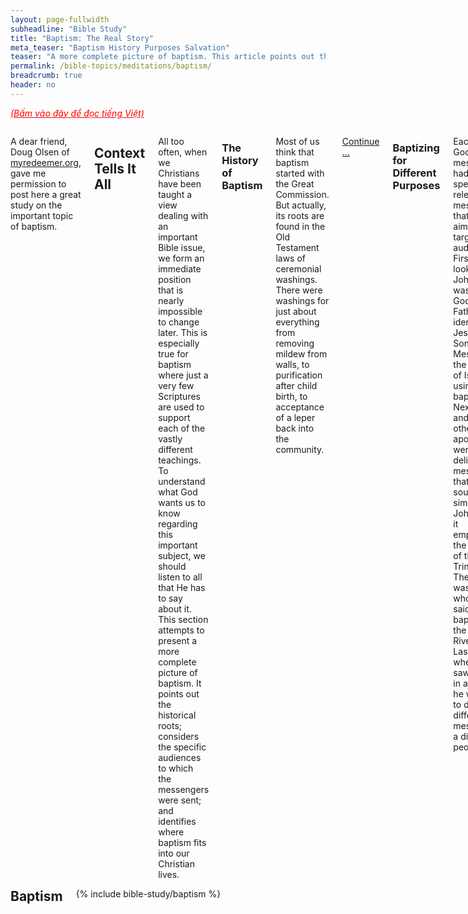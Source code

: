 ```yaml
---
layout: page-fullwidth
subheadline: "Bible Study"
title: "Baptism: The Real Story"
meta_teaser: "Baptism History Purposes Salvation"
teaser: "A more complete picture of baptism. This article points out the historical roots; considers the specific audiences to which the messengers were sent; and identifies where baptism fits into our Christian lives."
permalink: /bible-topics/meditations/baptism/
breadcrumb: true
header: no
---
```

<!--more-->
<p style="font-style: italic;"><a style="color: #ff0000;" href="{{ site.projectname }}/hoc-kinh-thanh/suy-gam/bap-tem/">(Bấm vào đây để đọc tiếng Việt)</a></p>
<div class="row">
<div class="medium-8 columns" markdown="1">

<p class="blockquote">A dear friend, Doug Olsen of <a href="http://myredeemer.org">myredeemer.org</a>, gave me permission to post here a great study on the important topic of baptism.</p>

## Context Tells It All

All too often, when we Christians have been taught a view dealing with an important Bible issue, we form an immediate position that is nearly impossible to change later. This is especially true for baptism where just a very few Scriptures are used to support each of the vastly different teachings. To understand what God wants us to know regarding this important subject, we should listen to all that He has to say about it. This section attempts to present a more complete picture of baptism. It points out the historical roots; considers the specific audiences to which the messengers were sent; and identifies where baptism fits into our Christian lives.

### The History of Baptism

Most of us think that baptism started with the Great Commission. But actually, its roots are found in the Old Testament laws of ceremonial washings. There were washings for just about everything from removing mildew from walls, to purification after child birth, to acceptance of a leper back into the community.

<a href="{{ site.projectname }}/bible-topics/meditations/baptism/history/">Continue ...</a>

### Baptizing for Different Purposes

Each of God's messengers had very specific and relevant messages that were aimed at target audiences. First we will look at John who was told by God (the Father) to identify Jesus (His Son) as the Messiah to the nation of Israel using baptism. Next, Peter and the other apostles were to deliver a message that sounded similar to John's, but it emphasized the concept of the Trinity. Then there was Jesus who was said to have baptized in the Jordan River. Lastly, when Paul saw Jesus in a vision, he was told to deliver a different message to a different people.

<a href="{{ site.projectname }}/bible-topics/meditations/baptism/purposes/">Continue ...</a>

### Is Water Baptism Essential to Salvation?

In Acts chapter 10 there is a story about some Gentile (pagans) who heard the message of God's salvation in their own language when Peter was speaking. The Scriptures say that they received the Spirit (the seal of the promised eternal life) and later elected to be baptized with water. It was their desire to go through the same ritualistic washing that the Jews had been observing. Obviously, since they received the Spirit first, water baptism is not a requirement for salvation.

<a href="{{ site.projectname }}/bible-topics/meditations/baptism/salvation/">Continue ...</a>

### Baptizing in One Name or All Three

One of the major dividing issues that splits Christians apart –even to the extent of creating denominations– is based on what name is spoken during baptism ("I baptize you in the name of ..." ). There are several places in Acts that refer to "baptizing in the name of Jesus", yet in Matthew the instruction is to "baptize in the name of the Father, Son and Holy Spirit". But the significance of what name was spoken can be better understood through the viewpoint of a Jew.

<a href="{{ site.projectname }}/bible-topics/meditations/baptism/in-the-name/">Continue ...</a>

### Summary ...

For a Christian to lead a healthy spiritual life, he must be grounded on solid conclusions regarding the fundamental Bible topics. Unfortunately, many of us merely repeat whatever we have heard from influential people over the years rather than reading what God's word has to say –in context– and then allowing the Holy Spirit to reveal its meaning to us. Baptism deserves serious consideration far beyond common church teachings and traditions.

<a href="{{ site.projectname }}/bible-topics/meditations/baptism/summary/">Continue ...</a>

<a href="{{ site.projectname }}/bible-topics/meditations/baptism/history/">Next: Baptism's History</a>

{% include bible-study/bible-study-footer %}
</div><!-- /.medium-8.columns -->
<div class="bible-index medium-4 columns">
<h2 style="margin: 0px">Baptism</h2>
        {% include bible-study/baptism %}
</div><!-- /.medium-4.columns -->
</div><!-- /.row -->
